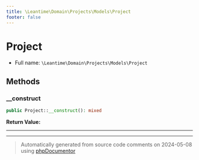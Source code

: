 ```yaml
---
title: \Leantime\Domain\Projects\Models\Project
footer: false
---
```


# Project





* Full name: `\Leantime\Domain\Projects\Models\Project`



## Methods

### __construct



```php
public Project::__construct(): mixed
```









**Return Value:**





---


---
> Automatically generated from source code comments on 2024-05-08 using [phpDocumentor](http://www.phpdoc.org/)
